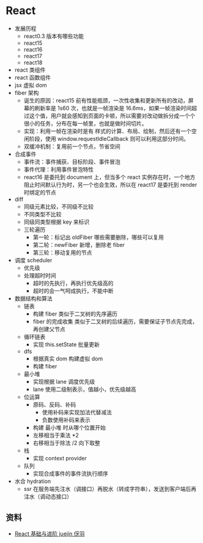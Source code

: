 # React

- 发展历程
  - react0.3 版本有哪些功能
  - react15
  - react16
  - react17
  - react18
- react 类组件
- react 函数组件
- jsx 虚拟 dom
- fiber 架构
  - 诞生的原因：react15 前有性能瓶颈，一次性收集和更新所有的改动，屏幕的刷新率是 1s60 次，也就是一帧渲染是 16.6ms，如果一帧渲染时间超过这个值，用户就会感知到页面的卡顿，所以需要对改动做拆分成一个个很小的任务，分布在每一帧里，也就是做时间切片。
  - 实现：利用一帧在渲染时是有 样式的计算、布局、绘制，然后还有一个空闲阶段，使用 window.requestIdleCallback 则可以利用这部分时间。
  - 双缓冲机制：复用前一个节点，节省空间
- 合成事件
  - 事件流：事件捕获、目标阶段、事件冒泡
  - 事件代理：利用事件冒泡特性
  - react16 是委托到 document 上，但当多个 react 实例存在时，一个地方阻止时间默认行为时，另一个也会生效，所以在 react17 是委托到 render 时绑定的节点
- diff
  - 同级元素比较，不同级不比较
  - 不同类型不比较
  - 同级同类型根据 key 来标识
  - 三轮遍历
    - 第一轮：标记出 oldFiber 哪些需要删除，哪些可以复用
    - 第二轮：newFiber 新增，删除老 fiber
    - 第三轮：移动复用的节点
- 调度 scheduler
  - 优先级
  - 处理超时时间
    - 超时的先执行，再执行优先级高的
    - 超时的会一气呵成执行，不能中断
- 数据结构和算法
  - 链表
    - 构建 fiber 类似于二叉树的先序遍历
    - fiber 的完成收集 类似于二叉树的后续遍历，需要保证子节点先完成，再创建父节点
  - 循环链表
    - 实现 this.setState 批量更新
  - dfs
    - 根据真实 dom 构建虚拟 dom
    - 构建 fiber
  - 最小堆
    - 实现根据 lane 调度优先级
    - lane 使用二级制表示，值越小，优先级越高
  - 位运算
    - 原码、反码、补码
      - 使用补码来实现加法代替减法
      - 负数使用补码来表示
    - 构建 最小堆 时从哪个位置开始
    - 左移相当于乘法 \*2
    - 右移相当于除法 /2 向下取整
  - 栈
    - 实现 context provider
  - 队列
    - 实现合成事件的事件流执行顺序
- 水合 hydration
  - ssr 在服务端先注水（调接口）再脱水（转成字符串），发送到客户端后再注水（调动态接口）

## 资料

- [React 基础与进阶 juejin 伢羽](https://juejin.cn/column/7142674773930147853)
